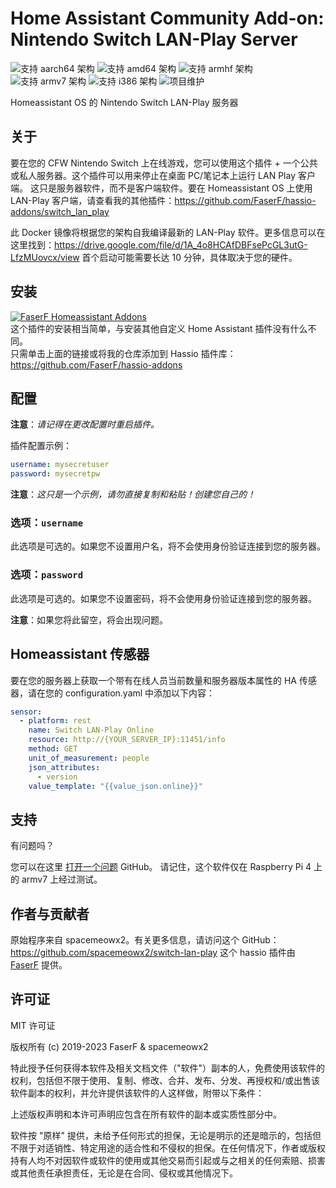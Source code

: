 # Home Assistant Community Add-on: Nintendo Switch LAN-Play Server
![支持 aarch64 架构][aarch64-shield] ![支持 amd64 架构][amd64-shield] ![支持 armhf 架构][armhf-shield] ![支持 armv7 架构][armv7-shield] ![支持 i386 架构][i386-shield]
![项目维护][maintenance-shield]

Homeassistant OS 的 Nintendo Switch LAN-Play 服务器

## 关于

要在您的 CFW Nintendo Switch 上在线游戏，您可以使用这个插件 + 一个公共或私人服务器。这个插件可以用来停止在桌面 PC/笔记本上运行 LAN Play 客户端。
这只是服务器软件，而不是客户端软件。要在 Homeassistant OS 上使用 LAN-Play 客户端，请查看我的其他插件：<https://github.com/FaserF/hassio-addons/switch_lan_play>

此 Docker 镜像将根据您的架构自我编译最新的 LAN-Play 软件。更多信息可以在这里找到：<https://drive.google.com/file/d/1A_4o8HCAfDBFsePcGL3utG-LfzMUovcx/view>
首个启动可能需要长达 10 分钟，具体取决于您的硬件。

## 安装

[![FaserF Homeassistant Addons](https://my.home-assistant.io/badges/supervisor_add_addon_repository.svg)](https://my.home-assistant.io/redirect/supervisor_add_addon_repository/?repository_url=https%3A%2F%2Fgithub.com%2FFaserF%2Fhassio-addons)
<br />
这个插件的安装相当简单，与安装其他自定义 Home Assistant 插件没有什么不同。<br />
只需单击上面的链接或将我的仓库添加到 Hassio 插件库：<https://github.com/FaserF/hassio-addons>

## 配置

**注意**：_请记得在更改配置时重启插件。_

插件配置示例：

```yaml
username: mysecretuser
password: mysecretpw
```

**注意**：_这只是一个示例，请勿直接复制和粘贴！创建您自己的！_

### 选项：`username`

此选项是可选的。如果您不设置用户名，将不会使用身份验证连接到您的服务器。

### 选项：`password`

此选项是可选的。如果您不设置密码，将不会使用身份验证连接到您的服务器。

**注意**：如果您将此留空，将会出现问题。

## Homeassistant 传感器
要在您的服务器上获取一个带有在线人员当前数量和服务器版本属性的 HA 传感器，请在您的 configuration.yaml 中添加以下内容：

```yaml
sensor:
  - platform: rest
    name: Switch LAN-Play Online
    resource: http://{YOUR_SERVER_IP}:11451/info
    method: GET
    unit_of_measurement: people
    json_attributes:
      - version
    value_template: "{{value_json.online}}"
```

## 支持

有问题吗？

您可以在这里 [打开一个问题][issue] GitHub。
请记住，这个软件仅在 Raspberry Pi 4 上的 armv7 上经过测试。

## 作者与贡献者

原始程序来自 spacemeowx2。有关更多信息，请访问这个 GitHub：<https://github.com/spacemeowx2/switch-lan-play>
这个 hassio 插件由 [FaserF] 提供。

## 许可证

MIT 许可证

版权所有 (c) 2019-2023 FaserF & spacemeowx2

特此授予任何获得本软件及相关文档文件（"软件"）副本的人，免费使用该软件的权利，包括但不限于使用、复制、修改、合并、发布、分发、再授权和/或出售该软件副本的权利，并允许提供该软件的人这样做，附带以下条件：

上述版权声明和本许可声明应包含在所有软件的副本或实质性部分中。

软件按 "原样" 提供，未给予任何形式的担保，无论是明示的还是暗示的，包括但不限于对适销性、特定用途的适合性和不侵权的担保。在任何情况下，作者或版权持有人均不对因软件或软件的使用或其他交易而引起或与之相关的任何索赔、损害或其他责任承担责任，无论是在合同、侵权或其他情况下。

[aarch64-shield]: https://img.shields.io/badge/aarch64-yes-green.svg
[amd64-shield]: https://img.shields.io/badge/amd64-yes-green.svg
[armhf-shield]: https://img.shields.io/badge/armhf-yes-green.svg
[armv7-shield]: https://img.shields.io/badge/armv7-yes-green.svg
[FaserF]: https://github.com/FaserF/
[i386-shield]: https://img.shields.io/badge/i386-yes-green.svg
[issue]: https://github.com/FaserF/hassio-addons/issues
[maintenance-shield]: https://img.shields.io/maintenance/yes/2024.svg